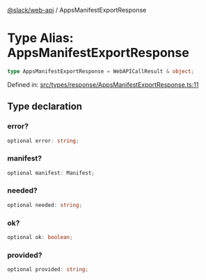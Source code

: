 [@slack/web-api](../index.md) / AppsManifestExportResponse

# Type Alias: AppsManifestExportResponse

```ts
type AppsManifestExportResponse = WebAPICallResult & object;
```

Defined in: [src/types/response/AppsManifestExportResponse.ts:11](https://github.com/slackapi/node-slack-sdk/blob/main/packages/web-api/src/types/response/AppsManifestExportResponse.ts#L11)

## Type declaration

### error?

```ts
optional error: string;
```

### manifest?

```ts
optional manifest: Manifest;
```

### needed?

```ts
optional needed: string;
```

### ok?

```ts
optional ok: boolean;
```

### provided?

```ts
optional provided: string;
```
